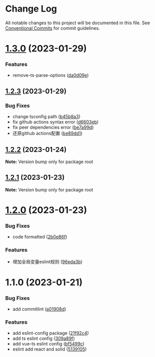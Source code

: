 # Change Log

All notable changes to this project will be documented in this file.
See [Conventional Commits](https://conventionalcommits.org) for commit guidelines.

# [1.3.0](https://github.com/suiyi8760/ux-dev-toolkit/compare/v1.2.3...v1.3.0) (2023-01-29)


### Features

* remove-ts-parse-options ([da0d09e](https://github.com/suiyi8760/ux-dev-toolkit/commit/da0d09e6f1e010b2e55e7571fffb50d54a8bdfef))





## [1.2.3](https://github.com/suiyi8760/ux-dev-toolkit/compare/v1.2.2...v1.2.3) (2023-01-29)


### Bug Fixes

* change tsconfig path ([b45b8a3](https://github.com/suiyi8760/ux-dev-toolkit/commit/b45b8a32ce4be32ec88f758cadfb59ff77075f2e))
* fix github actions syntax error ([d6603eb](https://github.com/suiyi8760/ux-dev-toolkit/commit/d6603eb0fb7d2d1ebaee3f97fbd054e2e6611459))
* fix peer dependencies error ([be7a99d](https://github.com/suiyi8760/ux-dev-toolkit/commit/be7a99dd925c2d587d806ddfa0f5c94477468d95))
* 还原github actions配置 ([be89dd1](https://github.com/suiyi8760/ux-dev-toolkit/commit/be89dd1bbfd17e143c58b244885e2475e32b4449))





## [1.2.2](https://github.com/suiyi8760/ux-dev-toolkit/compare/v1.2.1...v1.2.2) (2023-01-24)

**Note:** Version bump only for package root





## [1.2.1](https://github.com/suiyi8760/ux-dev-toolkit/compare/v1.2.0...v1.2.1) (2023-01-23)

**Note:** Version bump only for package root





# [1.2.0](https://github.com/suiyi8760/ux-dev-toolkit/compare/v1.1.0...v1.2.0) (2023-01-23)


### Bug Fixes

* code formatted ([2b0e86f](https://github.com/suiyi8760/ux-dev-toolkit/commit/2b0e86f9e7016632789ebd77bcca2d912a6714fb))


### Features

* 增加全局变量eslint规则 ([96eda3b](https://github.com/suiyi8760/ux-dev-toolkit/commit/96eda3bfc9232164fe2092c7814a9108d9da63c0))





# 1.1.0 (2023-01-21)


### Bug Fixes

* add commitlint ([a01908d](https://github.com/suiyi8760/ux-dev-toolkit/commit/a01908da201a6847c35438191bb034fc079cdd99))


### Features

* add eslint-config package ([21f92c4](https://github.com/suiyi8760/ux-dev-toolkit/commit/21f92c4325e2dfc8d7d48f059cf01155a555ab4c))
* add ts eslint config ([309a89f](https://github.com/suiyi8760/ux-dev-toolkit/commit/309a89f349e8670aa3de22fdc1be48bf7eb4d05b))
* add vue-ts eslint config ([bf5499c](https://github.com/suiyi8760/ux-dev-toolkit/commit/bf5499c36be3e4a602401535baa3e7bd1f039e2e))
* eslint add react and solid ([5139105](https://github.com/suiyi8760/ux-dev-toolkit/commit/513910530eff78d08b1c38fbd6809c8cea3db06d))
